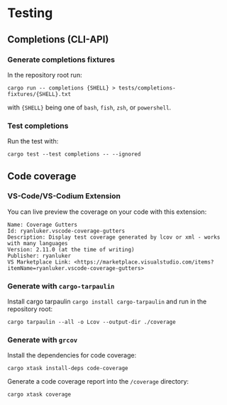 # Testing

## Completions (CLI-API)

### Generate completions fixtures

In the repository root run:

`cargo run -- completions {SHELL} > tests/completions-fixtures/{SHELL}.txt`

with `{SHELL}` being one of `bash`, `fish`, `zsh`, or `powershell`.

### Test completions

Run the test with:

`cargo test --test completions -- --ignored`

## Code coverage

### VS-Code/VS-Codium Extension

You can live preview the coverage on your code with this extension:

```text
Name: Coverage Gutters
Id: ryanluker.vscode-coverage-gutters
Description: Display test coverage generated by lcov or xml - works with many languages
Version: 2.11.0 (at the time of writing)
Publisher: ryanluker
VS Marketplace Link: <https://marketplace.visualstudio.com/items?itemName=ryanluker.vscode-coverage-gutters>
```

### Generate with `cargo-tarpaulin`

Install cargo tarpaulin `cargo install cargo-tarpaulin` and run in the
repository root:

`cargo tarpaulin --all -o Lcov --output-dir ./coverage`

### Generate with `grcov`

Install the dependencies for code coverage:

`cargo xtask install-deps code-coverage`

Generate a code coverage report into the `/coverage` directory:

`cargo xtask coverage`
